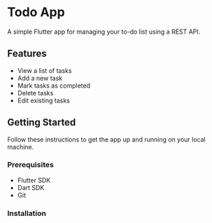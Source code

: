 # Todo App

A simple Flutter app for managing your to-do list using a REST API.

## Features

- View a list of tasks
- Add a new task
- Mark tasks as completed
- Delete tasks
- Edit existing tasks

## Getting Started

Follow these instructions to get the app up and running on your local machine.

### Prerequisites

- Flutter SDK
- Dart SDK
- Git

### Installation
